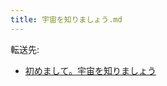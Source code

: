 ```yaml
---
title: 宇宙を知りましょう.md
---
```

<div>

転送先:

-   [初めまして。宇宙を知りましょう](/%E5%88%9D%E3%82%81%E3%81%BE%E3%81%97%E3%81%A6%E3%80%82%E5%AE%87%E5%AE%99%E3%82%92%E7%9F%A5%E3%82%8A%E3%81%BE%E3%81%97%E3%82%87%E3%81%86 "初めまして。宇宙を知りましょう")

</div>

<div>

</div>
